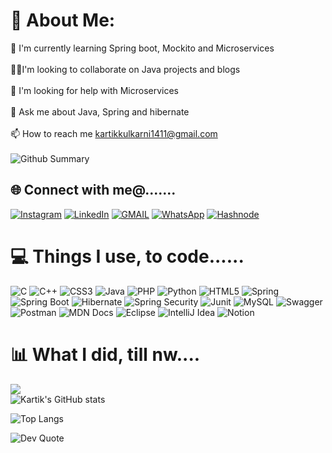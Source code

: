 # 💫 About Me:
🧠 I'm currently learning Spring boot, Mockito and Microservices<br><br>👯‍♀️I'm looking to collaborate on Java projects and blogs<br><br>🤔 I'm looking for help with Microservices<br><br>💬 Ask me about Java, Spring and hibernate<br><br>📫 How to reach me kartikkulkarni1411@gmail.com<br><br>
![Github Summary](https://github-profile-summary-cards.vercel.app/api/cards/profile-details?username=kartik1502&theme=tokyonight)


## 🌐 Connect with me@.......
[![Instagram](https://img.shields.io/badge/Instagram-%23E4405F.svg?logo=Instagram&logoColor=white&style=for-the-badge)](https://instagram.com/kartik_kulkarni1411/) 
[![LinkedIn](https://img.shields.io/badge/LinkedIn-%230077B5.svg?logo=linkedin&logoColor=white&style=for-the-badge)](https://linkedin.com/in/karthik-kulkarni-ka1411/) 
[![GMAIL](https://img.shields.io/badge/Gmail-D14836?style=for-the-badge&logo=gmail&logoColor=white)](mailto:kartikkulkarni1411@gmail.com)
[![WhatsApp](https://img.shields.io/badge/WhatsApp-25D366?style=for-the-badge&logo=whatsapp&logoColor=white)](https://wa.me/6361921186)
[![Hashnode](https://img.shields.io/badge/Hashnode-2962FF?style=for-the-badge&logo=hashnode&logoColor=white)](https://hashnode.com/@KartiKulkarni)


# 💻 Things I use, to code......
![C](https://img.shields.io/badge/c-%2300599C.svg?style=for-the-badge&logo=c&logoColor=white) ![C++](https://img.shields.io/badge/c++-%2300599C.svg?style=for-the-badge&logo=c%2B%2B&logoColor=white) ![CSS3](https://img.shields.io/badge/css3-%231572B6.svg?style=for-the-badge&logo=css3&logoColor=white) ![Java](https://img.shields.io/badge/java-%23ED8B00.svg?style=for-the-badge&logo=java&logoColor=white) ![PHP](https://img.shields.io/badge/php-%23777BB4.svg?style=for-the-badge&logo=php&logoColor=white) ![Python](https://img.shields.io/badge/python-3670A0?style=for-the-badge&logo=python&logoColor=ffdd54) ![HTML5](https://img.shields.io/badge/html5-%23E34F26.svg?style=for-the-badge&logo=html5&logoColor=white) ![Spring](https://img.shields.io/badge/spring-%236DB33F.svg?style=for-the-badge&logo=spring&logoColor=white) ![Spring Boot](https://img.shields.io/badge/Spring_Boot-F2F4F9?style=for-the-badge&logo=spring-boot) ![Hibernate](https://img.shields.io/badge/Hibernate-59666C?style=for-the-badge&logo=Hibernate&logoColor=white) ![Spring Security](https://img.shields.io/badge/Spring_Security-6DB33F?style=for-the-badge&logo=Spring-Security&logoColor=white
) ![Junit](https://img.shields.io/badge/Junit5-25A162?style=for-the-badge&logo=junit5&logoColor=white) ![MySQL](https://img.shields.io/badge/mysql-%2300f.svg?style=for-the-badge&logo=mysql&logoColor=white) ![Swagger](https://img.shields.io/badge/-Swagger-%23Clojure?style=for-the-badge&logo=swagger&logoColor=white) ![Postman](https://img.shields.io/badge/Postman-FF6C37?style=for-the-badge&logo=Postman&logoColor=white)
![MDN Docs](https://img.shields.io/badge/MDN_Web_Docs-black?style=for-the-badge&logo=mdnwebdocs&logoColor=white)  ![Eclipse](	https://img.shields.io/badge/Eclipse-2C2255?style=for-the-badge&logo=eclipse&logoColor=white) ![IntelliJ Idea](https://img.shields.io/badge/IntelliJ_IDEA-000000.svg?style=for-the-badge&logo=intellij-idea&logoColor=white
)  ![Notion](https://img.shields.io/badge/Notion-%23000000.svg?style=for-the-badge&logo=notion&logoColor=white)  

# 📊 What I did, till nw....
![](https://github-readme-streak-stats.herokuapp.com/?user=kartik1502&theme=radical&hide_border=false)<br/>
![Kartik's GitHub stats](https://github-readme-stats.vercel.app/api?username=kartik1502&show_icons=true&rank_icon=github&theme=tokyonight)

![Top Langs](https://github-readme-stats.vercel.app/api/top-langs/?username=kartik1502&theme=tokyonight)


![Dev Quote](https://quotes-github-readme.vercel.app/api?type=vetical&theme=tokyonight)
